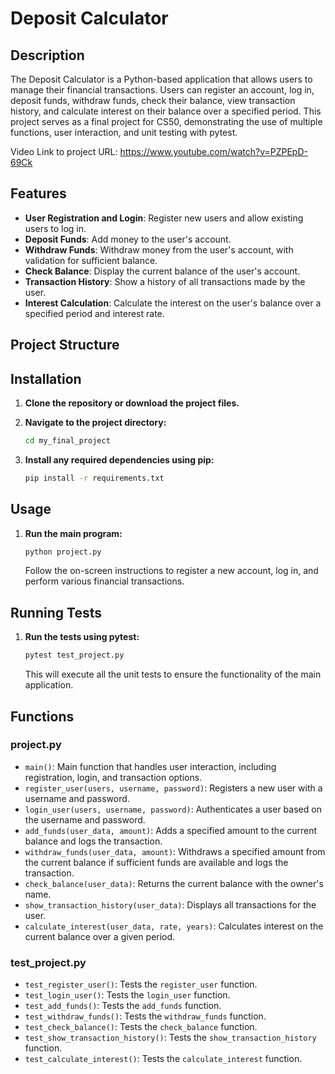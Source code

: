 # Deposit Calculator

## Description

The Deposit Calculator is a Python-based application that allows users to manage their financial transactions. Users can register an account, log in, deposit funds, withdraw funds, check their balance, view transaction history, and calculate interest on their balance over a specified period. This project serves as a final project for CS50, demonstrating the use of multiple functions, user interaction, and unit testing with pytest.

Video Link to project URL: https://www.youtube.com/watch?v=PZPEpD-69Ck

## Features

- **User Registration and Login**: Register new users and allow existing users to log in.
- **Deposit Funds**: Add money to the user's account.
- **Withdraw Funds**: Withdraw money from the user's account, with validation for sufficient balance.
- **Check Balance**: Display the current balance of the user's account.
- **Transaction History**: Show a history of all transactions made by the user.
- **Interest Calculation**: Calculate the interest on the user's balance over a specified period and interest rate.

## Project Structure


## Installation

1. **Clone the repository or download the project files.**
2. **Navigate to the project directory:**

    ```sh
    cd my_final_project
    ```

3. **Install any required dependencies using pip:**

    ```sh
    pip install -r requirements.txt
    ```

## Usage

1. **Run the main program:**

    ```sh
    python project.py
    ```

    Follow the on-screen instructions to register a new account, log in, and perform various financial transactions.

## Running Tests

1. **Run the tests using pytest:**

    ```sh
    pytest test_project.py
    ```

    This will execute all the unit tests to ensure the functionality of the main application.

## Functions

### project.py

- `main()`: Main function that handles user interaction, including registration, login, and transaction options.
- `register_user(users, username, password)`: Registers a new user with a username and password.
- `login_user(users, username, password)`: Authenticates a user based on the username and password.
- `add_funds(user_data, amount)`: Adds a specified amount to the current balance and logs the transaction.
- `withdraw_funds(user_data, amount)`: Withdraws a specified amount from the current balance if sufficient funds are available and logs the transaction.
- `check_balance(user_data)`: Returns the current balance with the owner's name.
- `show_transaction_history(user_data)`: Displays all transactions for the user.
- `calculate_interest(user_data, rate, years)`: Calculates interest on the current balance over a given period.

### test_project.py

- `test_register_user()`: Tests the `register_user` function.
- `test_login_user()`: Tests the `login_user` function.
- `test_add_funds()`: Tests the `add_funds` function.
- `test_withdraw_funds()`: Tests the `withdraw_funds` function.
- `test_check_balance()`: Tests the `check_balance` function.
- `test_show_transaction_history()`: Tests the `show_transaction_history` function.
- `test_calculate_interest()`: Tests the `calculate_interest` function.



